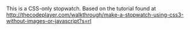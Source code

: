 This is a CSS-only stopwatch.
Based on the tutorial found at http://thecodeplayer.com/walkthrough/make-a-stopwatch-using-css3-without-images-or-javascript?s=rl
